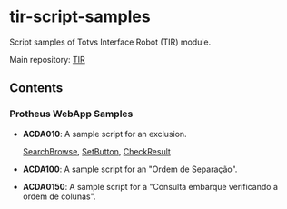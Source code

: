 # tir-script-samples

Script samples of Totvs Interface Robot (TIR) module.

Main repository: [TIR](https://github.com/totvs/tir)

## Contents

### Protheus WebApp Samples

- **ACDA010**: A sample script for an exclusion.  

    [SearchBrowse](https://totvs.github.io/tir/webapp.html#tir.main.Webapp.SearchBrowse), [SetButton](https://totvs.github.io/tir/webapp.html#tir.main.Webapp.SetButton), [CheckResult](https://totvs.github.io/tir/webapp.html#tir.main.Webapp.LoadGrid)

- **ACDA100**: A sample script for an "Ordem de Separação".
- **ACDA0150**: A sample script for a "Consulta embarque verificando a ordem de colunas".